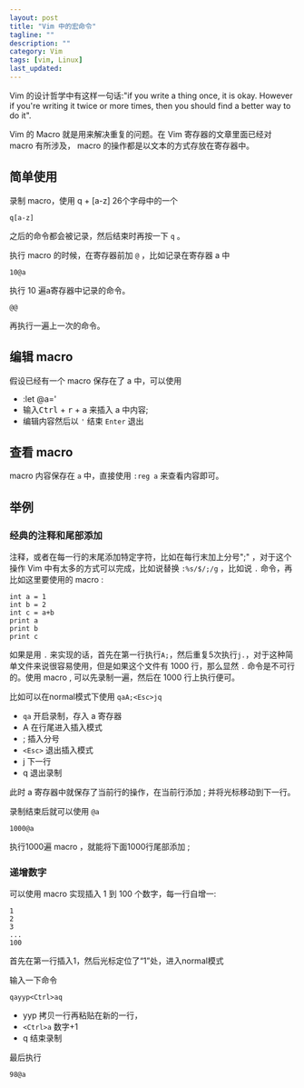 ```yaml
---
layout: post
title: "Vim 中的宏命令"
tagline: ""
description: ""
category: Vim
tags: [vim, Linux]
last_updated: 
---
```


Vim 的设计哲学中有这样一句话:"if you write a thing once, it is okay. However if you're writing it twice or more times, then you should find a better way to do it". 

Vim 的 Macro 就是用来解决重复的问题。在 Vim 寄存器的文章里面已经对 macro 有所涉及， macro 的操作都是以文本的方式存放在寄存器中。

## 简单使用
录制 macro，使用 q + [a-z] 26个字母中的一个

    q[a-z]

之后的命令都会被记录，然后结束时再按一下 `q` 。

执行 macro 的时候，在寄存器前加 `@` ，比如记录在寄存器 a 中

    10@a

执行 10 遍a寄存器中记录的命令。

    @@

再执行一遍上一次的命令。

## 编辑 macro
假设已经有一个 macro 保存在了 a 中，可以使用

- :let @a='
- 输入<kbd>Ctrl</kbd> + <kbd>r</kbd> + <kbd>a</kbd> 来插入 a 中内容;
- 编辑内容然后以 `'` 结束 `Enter` 退出

## 查看 macro
macro 内容保存在 `a` 中，直接使用 `:reg a` 来查看内容即可。

## 举例

### 经典的注释和尾部添加
注释，或者在每一行的末尾添加特定字符，比如在每行末加上分号";" ，对于这个操作 Vim 中有太多的方式可以完成，比如说替换 `:%s/$/;/g` ，比如说 `.` 命令，再比如这里要使用的 macro :

    int a = 1
    int b = 2
    int c = a+b
    print a
    print b
    print c

如果是用 `.` 来实现的话，首先在第一行执行`A;`，然后重复5次执行`j.`，对于这种简单文件来说很容易使用，但是如果这个文件有 1000 行，那么显然 `.` 命令是不可行的。使用 macro , 可以先录制一遍，然后在 1000 行上执行便可。

比如可以在normal模式下使用 `qaA;<Esc>jq`

- `qa` 开启录制，存入 a 寄存器
- A 在行尾进入插入模式
- ; 插入分号
- `<Esc>` 退出插入模式
- j 下一行
- q 退出录制

此时 a 寄存器中就保存了当前行的操作，在当前行添加 ; 并将光标移动到下一行。

录制结束后就可以使用 `@a`

    1000@a

执行1000遍 macro ，就能将下面1000行尾部添加 ;

### 递增数字
可以使用 macro 实现插入 1 到 100 个数字，每一行自增一:

    1
    2
    3
    ...
    100

首先在第一行插入1，然后光标定位了“1”处，进入normal模式

输入一下命令

    qayyp<Ctrl>aq
    
- yyp 拷贝一行再粘贴在新的一行，
- `<Ctrl>a` 数字+1
- q 结束录制

最后执行

    98@a


